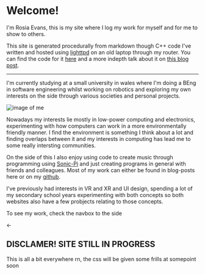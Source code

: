 
# Welcome!
I'm Rosia Evans, this is my site where I log my work for myself and for me to show to others.

This site is generated procedurally from markdown though C++ code I've written and hosted using [lighttpd](https://www.lighttpd.net/) on an old laptop through my router. You can find the code for it [here](https://github.com/Wil-Ro/Blog) and a more indepth talk about it on [this blog post](/ThisSite.html).
_______
I'm currently studying at a small university in wales where I'm doing a BEng in software engineering whilst working on robotics and exploring my own interests on the side through various societies and personal projects.


![image of me](/profile.jpeg)

Nowadays my interests lie mostly in low-power computing and electronics, experimenting with how computers can work in a more environmentally friendly manner. I find the environment is something I think about a lot and finding overlaps between it and my interests in computing has lead me to some really intersting communities.

On the side of this I also enjoy using code to create music through programming using [Sonic-Pi](https://sonic-pi.net/) and just creating programs in general with friends and colleagues. Most of my work can either be found in blog-posts here or on my [github](https://github.com/Wil-Ro).

I've previously had interests in VR and XR and UI design, spending a lot of my secondary school years experimenting with both concepts so both websites also have a few probjects relating to those concepts.

To see my work, check the navbox to the side

<-


## DISCLAMER! SITE STILL IN PROGRESS
This is all a bit everywhere rn, the css will be given some frills at somepoint soon
